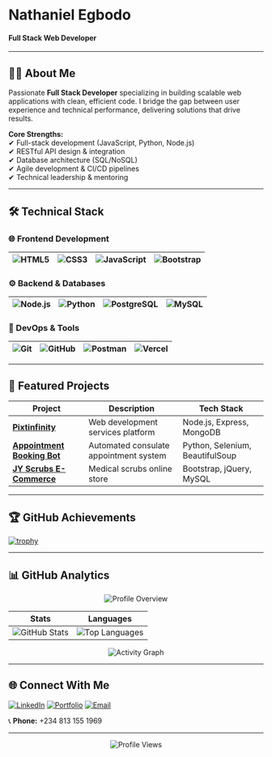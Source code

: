 # **Nathaniel Egbodo**  
#### **Full Stack Web Developer**  

---

## **👨‍💻 About Me**  
Passionate **Full Stack Developer** specializing in building scalable web applications with clean, efficient code. I bridge the gap between user experience and technical performance, delivering solutions that drive results.  

**Core Strengths:**  
✔ Full-stack development (JavaScript, Python, Node.js)  
✔ RESTful API design & integration  
✔ Database architecture (SQL/NoSQL)  
✔ Agile development & CI/CD pipelines  
✔ Technical leadership & mentoring  

---

## **🛠️ Technical Stack**  

### **🌐 Frontend Development**  
| ![HTML5](https://img.shields.io/badge/HTML5-E34F26?style=for-the-badge&logo=html5&logoColor=white) | ![CSS3](https://img.shields.io/badge/CSS3-1572B6?style=for-the-badge&logo=css3&logoColor=white) | ![JavaScript](https://img.shields.io/badge/JavaScript-F7DF1E?style=for-the-badge&logo=javascript&logoColor=black) | ![Bootstrap](https://img.shields.io/badge/Bootstrap-7952B3?style=for-the-badge&logo=bootstrap&logoColor=white) |
|---------------------------------------------------------------------------------------------------|-------------------------------------------------------------------------------------------------|------------------------------------------------------------------------------------------------------------------|---------------------------------------------------------------------------------------------------------------|

### **⚙️ Backend & Databases**  
| ![Node.js](https://img.shields.io/badge/Node.js-339933?style=for-the-badge&logo=node.js&logoColor=white) | ![Python](https://img.shields.io/badge/Python-3776AB?style=for-the-badge&logo=python&logoColor=white) | ![PostgreSQL](https://img.shields.io/badge/PostgreSQL-336791?style=for-the-badge&logo=postgresql&logoColor=white) | ![MySQL](https://img.shields.io/badge/MySQL-4479A1?style=for-the-badge&logo=mysql&logoColor=white) |
|----------------------------------------------------------------------------------------------------------|------------------------------------------------------------------------------------------------------|-------------------------------------------------------------------------------------------------------------------|---------------------------------------------------------------------------------------------------|

### **🔧 DevOps & Tools**  
| ![Git](https://img.shields.io/badge/Git-F05033?style=for-the-badge&logo=git&logoColor=white) | ![GitHub](https://img.shields.io/badge/GitHub-181717?style=for-the-badge&logo=github&logoColor=white) | ![Postman](https://img.shields.io/badge/Postman-FF6C37?style=for-the-badge&logo=postman&logoColor=white) | ![Vercel](https://img.shields.io/badge/Vercel-000000?style=for-the-badge&logo=vercel&logoColor=white) |
|----------------------------------------------------------------------------------------------|-------------------------------------------------------------------------------------------------------|----------------------------------------------------------------------------------------------------------|-------------------------------------------------------------------------------------------------------|

---

## **🚀 Featured Projects**  

| Project | Description | Tech Stack |  
|---------|------------|------------|  
| **[Pixtinfinity](https://github.com/Nathius262/pixtinfinity-node-js-integration)** | Web development services platform | Node.js, Express, MongoDB |  
| **[Appointment Booking Bot](https://github.com/Nathius262/appointment-booking-bot)** | Automated consulate appointment system | Python, Selenium, BeautifulSoup |  
| **[JY Scrubs E-Commerce](https://github.com/Nathius262/jy-scrubs-ecommerce)** | Medical scrubs online store | Bootstrap, jQuery, MySQL |  

---

## **🏆 GitHub Achievements**  
[![trophy](https://github-profile-trophy.vercel.app/?username=Nathius262&theme=onedark&rank=SSS,SS,S,AAA,AA,A,B,C)](https://github.com/ryo-ma/github-profile-trophy)  

---

## **📊 GitHub Analytics**  

<div align="center">

![Profile Overview](https://github-profile-summary-cards.vercel.app/api/cards/profile-details?username=Nathius262&theme=github_dark)  

| **Stats** | **Languages** |  
|-----------|---------------|  
| ![GitHub Stats](https://github-readme-stats.vercel.app/api?username=Nathius262&show_icons=true&theme=dark) | ![Top Languages](https://github-readme-stats.vercel.app/api/top-langs/?username=Nathius262&layout=compact&theme=dark) |  

![Activity Graph](https://github-readme-activity-graph.vercel.app/graph?username=Nathius262&theme=github-compact)  
</div>

---

## **🌐 Connect With Me**  

[![LinkedIn](https://img.shields.io/badge/LinkedIn-Connect-%230077B5?style=for-the-badge&logo=linkedin)](https://www.linkedin.com/in/nathaniel-egbodo)
[![Portfolio](https://img.shields.io/badge/Portfolio-Visit-%2312100E?style=for-the-badge&logo=google-chrome)](https://www.pixtinfinity.com)
[![Email](https://img.shields.io/badge/Email-Contact-%23D14836?style=for-the-badge&logo=gmail)](mailto:egbodonathaniel@gmail.com)  

📞 **Phone:** +234 813 155 1969  

---

<div align="center">
  <img src="https://komarev.com/ghpvc/?username=Nathius262&label=Profile%20Views&color=blueviolet&style=flat" alt="Profile Views" />
</div>
